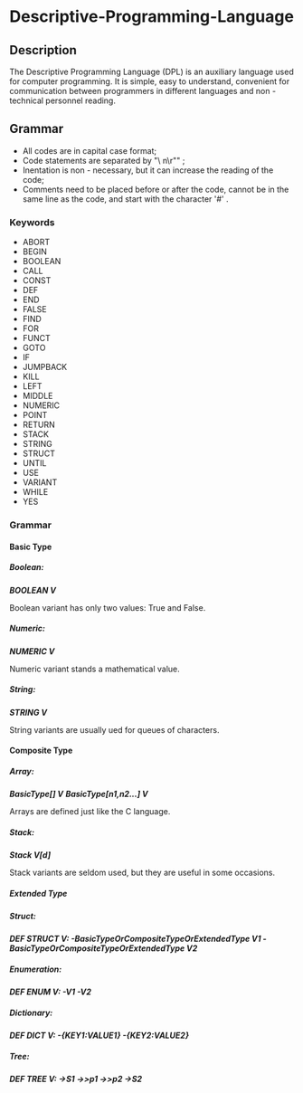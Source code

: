 # Descriptive-Programming-Language

## Description

The Descriptive Programming Language (DPL) is an auxiliary language used for computer programming. It is simple, easy to understand, convenient for communication between programmers in different languages and non - technical personnel reading. 

## Grammar

- All codes are in capital case format; 
- Code statements are separated by "\ n\r"" ; 
- Inentation is non - necessary, but it can increase the reading of the code; 
- Comments need to be placed before or after the code, cannot be in the same line as the code, and start with the character '#' . 

### Keywords

- ABORT
- BEGIN
- BOOLEAN
- CALL
- CONST
- DEF
- END
- FALSE
- FIND
- FOR
- FUNCT
- GOTO
- IF
- JUMPBACK
- KILL
- LEFT
- MIDDLE
- NUMERIC
- POINT
- RETURN
- STACK
- STRING
- STRUCT
- UNTIL
- USE
- VARIANT
- WHILE
- YES

### Grammar

#### Basic Type

##### Boolean:

***BOOLEAN V***

Boolean variant has only two values: True and False. 

##### Numeric:

***NUMERIC V***

Numeric variant stands a mathematical value.

##### String:

***STRING V***

String variants are usually ued for queues of characters.

#### Composite Type

##### Array:

***BasicType[] V***
***BasicType[n1,n2...] V***

Arrays are defined just like the C language.

##### Stack:

***Stack V[d]***

Stack variants are seldom used, but they are useful in some occasions.

##### Extended Type

##### Struct:

***DEF STRUCT V:
-BasicTypeOrCompositeTypeOrExtendedType V1
-BasicTypeOrCompositeTypeOrExtendedType V2***

##### Enumeration:

***DEF ENUM V:
-V1
-V2***

##### Dictionary:

***DEF DICT V:
-{KEY1:VALUE1}
-{KEY2:VALUE2}***

##### Tree:

***DEF TREE V:
->S1
->>p1
->>p2
->S2***
